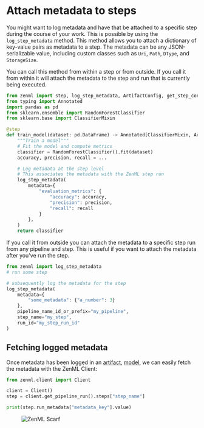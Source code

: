 # Attach metadata to steps

You might want to log metadata and have that be attached to a specific step during the course of your work. This is possible by using the `log_step_metadata` method. This method allows you to attach a dictionary of key-value pairs as metadata to a step. The metadata can be any JSON-serializable value, including custom classes such as `Uri`, `Path`, `DType`, and `StorageSize`.

You can call this method from within a step or from outside. If you call it from within it will attach the metadata to the step and run that is currently being executed.

```python
from zenml import step, log_step_metadata, ArtifactConfig, get_step_context
from typing import Annotated
import pandas as pd
from sklearn.ensemble import RandomForestClassifier
from sklearn.base import ClassifierMixin

@step
def train_model(dataset: pd.DataFrame) -> Annotated[ClassifierMixin, ArtifactConfig(name="sklearn_classifier", is_model_artifact=True)]:
    """Train a model"""
    # Fit the model and compute metrics
    classifier = RandomForestClassifier().fit(dataset)
    accuracy, precision, recall = ...

    # Log metadata at the step level
    # This associates the metadata with the ZenML step run
    log_step_metadata(
        metadata={
            "evaluation_metrics": {
                "accuracy": accuracy,
                "precision": precision,
                "recall": recall
            }
        },
    )
    return classifier
```

If you call it from outside you can attach the metadata to a specific step run from any pipeline and step. This is useful if you want to attach the metadata after you've run the step.

```python
from zenml import log_step_metadata
# run some step

# subsequently log the metadata for the step
log_step_metadata(
    metadata={
        "some_metadata": {"a_number": 3}
    },
    pipeline_name_id_or_prefix="my_pipeline",
    step_name="my_step",
    run_id="my_step_run_id"
)
```

## Fetching logged metadata

Once metadata has been logged in an [artifact](attach-metadata-to-an-artifact.md), [model](attach-metadata-to-a-model.md), we can easily fetch the metadata with the ZenML Client:

```python
from zenml.client import Client

client = Client()
step = client.get_pipeline_run().steps["step_name"]

print(step.run_metadata["metadata_key"].value)
```

<figure><img src="https://static.scarf.sh/a.png?x-pxid=f0b4f458-0a54-4fcd-aa95-d5ee424815bc" alt="ZenML Scarf"><figcaption></figcaption></figure>
